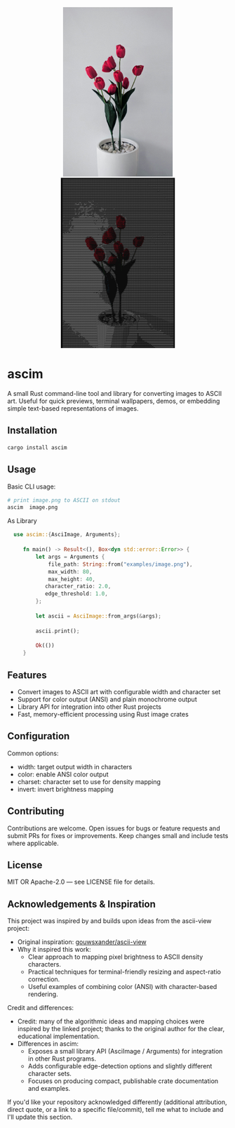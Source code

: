 <div align="center">
  <img src="images/flower_vase.jpg" width="250" alt="Flower Vase"/>
  <img src="images/flower_vase_ascii.png" width="260" alt="Ascii image"/>
</div>



# ascim

A small Rust command-line tool and library for converting images to ASCII art. Useful for quick previews, terminal wallpapers, demos, or embedding simple text-based representations of images.


## Installation
```bash
cargo install ascim
```

## Usage
Basic CLI usage:
```bash
# print image.png to ASCII on stdout
ascim  image.png 

```

As Library
```rust
  use ascim::{AsciImage, Arguments};
    
     fn main() -> Result<(), Box<dyn std::error::Error>> {
         let args = Arguments {
             file_path: String::from("examples/image.png"),
             max_width: 80,
             max_height: 40,
            character_ratio: 2.0,
            edge_threshold: 1.0,
         };
    
         let ascii = AsciImage::from_args(&args);
    
         ascii.print();
    
         Ok(())
     }
```

## Features
- Convert images to ASCII art with configurable width and character set
- Support for color output (ANSI) and plain monochrome output
- Library API for integration into other Rust projects
- Fast, memory-efficient processing using Rust image crates





## Configuration
Common options:
- width: target output width in characters
- color: enable ANSI color output
- charset: character set to use for density mapping
- invert: invert brightness mapping


## Contributing
Contributions are welcome. Open issues for bugs or feature requests and submit PRs for fixes or improvements. Keep changes small and include tests where applicable.

## License
MIT OR Apache-2.0 — see LICENSE file for details.


## Acknowledgements & Inspiration

This project was inspired by and builds upon ideas from the ascii-view project:

- Original inspiration: [gouwsxander/ascii-view](https://github.com/gouwsxander/ascii-view)
- Why it inspired this work:
  - Clear approach to mapping pixel brightness to ASCII density characters.
  - Practical techniques for terminal-friendly resizing and aspect-ratio correction.
  - Useful examples of combining color (ANSI) with character-based rendering.

Credit and differences:
- Credit: many of the algorithmic ideas and mapping choices were inspired by the linked project; thanks to the original author for the clear, educational implementation.
- Differences in ascim:
  - Exposes a small library API (AsciImage / Arguments) for integration in other Rust programs.
  - Adds configurable edge-detection options and slightly different character sets.
  - Focuses on producing compact, publishable crate documentation and examples.

If you'd like your repository acknowledged differently (additional attribution, direct quote, or a link to a specific file/commit), tell me what to include and I'll update this section.